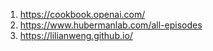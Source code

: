 1. https://cookbook.openai.com/  
2. https://www.hubermanlab.com/all-episodes 
3. https://lilianweng.github.io/  
